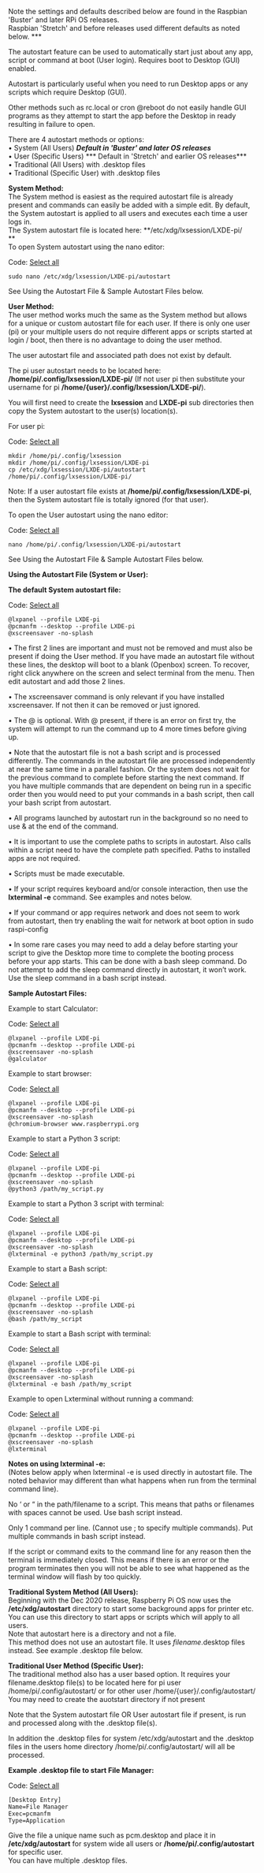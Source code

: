 
Note the settings and defaults described below are found in the Raspbian 'Buster' and later RPi OS releases.  
Raspbian 'Stretch' and before releases used different defaults as noted below. \*\*\*

The autostart feature can be used to automatically start just about any app, script or command at boot (User login). Requires boot to Desktop (GUI) enabled.

Autostart is particularly useful when you need to run Desktop apps or any scripts which require Desktop (GUI).

Other methods such as rc.local or cron @reboot do not easily handle GUI programs as they attempt to start the app before the Desktop in ready resulting in failure to open.

There are 4 autostart methods or options:  
• System (All Users) ***Default in 'Buster' and later OS releases***  
• User (Specific Users) *** Default in 'Stretch' and earlier OS releases***  
• Traditional (All Users) with .desktop files  
• Traditional (Specific User) with .desktop files  
  
**System Method:**  
The System method is easiest as the required autostart file is already present and commands can easily be added with a simple edit. By default, the System autostart is applied to all users and executes each time a user logs in.  
The System autostart file is located here: **/etc/xdg/lxsession/LXDE-pi/  
**  
To open System autostart using the nano editor:

Code: [Select all](https://forums.raspberrypi.com/?t=294014#)

```
sudo nano /etc/xdg/lxsession/LXDE-pi/autostart
```

See Using the Autostart File & Sample Autostart Files below.

**User Method:**  
The user method works much the same as the System method but allows for a unique or custom autostart file for each user. If there is only one user (pi) or your multiple users do not require different apps or scripts started at login / boot, then there is no advantage to doing the user method.

The user autostart file and associated path does not exist by default.

The pi user autostart needs to be located here: **/home/pi/.config/lxsession/LXDE-pi/** (If not user pi then substitute your username for pi **/home/{user}/.config/lxsession/LXDE-pi/**).

You will first need to create the **lxsession** and **LXDE-pi** sub directories then copy the System autostart to the user(s) location(s).

For user pi:

Code: [Select all](https://forums.raspberrypi.com/?t=294014#)

```
mkdir /home/pi/.config/lxsession
mkdir /home/pi/.config/lxsession/LXDE-pi
cp /etc/xdg/lxsession/LXDE-pi/autostart /home/pi/.config/lxsession/LXDE-pi/
```

Note: If a user autostart file exists at **/home/pi/.config/lxsession/LXDE-pi**, then the System autostart file is totally ignored (for that user).

To open the User autostart using the nano editor:

Code: [Select all](https://forums.raspberrypi.com/?t=294014#)

```
nano /home/pi/.config/lxsession/LXDE-pi/autostart
```

See Using the Autostart File & Sample Autostart Files below.

**Using the Autostart File (System or User):**

**The default System autostart file:**

Code: [Select all](https://forums.raspberrypi.com/?t=294014#)

```
@lxpanel --profile LXDE-pi
@pcmanfm --desktop --profile LXDE-pi
@xscreensaver -no-splash
```

• The first 2 lines are important and must not be removed and must also be present if doing the User method. If you have made an autostart file without these lines, the desktop will boot to a blank (Openbox) screen. To recover, right click anywhere on the screen and select terminal from the menu. Then edit autostart and add those 2 lines.

• The xscreensaver command is only relevant if you have installed xscreensaver. If not then it can be removed or just ignored.

• The @ is optional. With @ present, if there is an error on first try, the system will attempt to run the command up to 4 more times before giving up.

• Note that the autostart file is not a bash script and is processed differently. The commands in the autostart file are processed independently at near the same time in a parallel fashion. Or the system does not wait for the previous command to complete before starting the next command. If you have multiple commands that are dependent on being run in a specific order then you would need to put your commands in a bash script, then call your bash script from autostart.

• All programs launched by autostart run in the background so no need to use & at the end of the command.

• It is important to use the complete paths to scripts in autostart. Also calls within a script need to have the complete path specified. Paths to installed apps are not required.

• Scripts must be made executable.

• If your script requires keyboard and/or console interaction, then use the **lxterminal -e** command. See examples and notes below.

• If your command or app requires network and does not seem to work from autostart, then try enabling the wait for network at boot option in sudo raspi-config

• In some rare cases you may need to add a delay before starting your script to give the Desktop more time to complete the booting process before your app starts. This can be done with a bash sleep command. Do not attempt to add the sleep command directly in autostart, it won’t work. Use the sleep command in a bash script instead.

**Sample Autostart Files:**

Example to start Calculator:

Code: [Select all](https://forums.raspberrypi.com/?t=294014#)

```
@lxpanel --profile LXDE-pi
@pcmanfm --desktop --profile LXDE-pi
@xscreensaver -no-splash
@galculator
```

Example to start browser:

Code: [Select all](https://forums.raspberrypi.com/?t=294014#)

```
@lxpanel --profile LXDE-pi
@pcmanfm --desktop --profile LXDE-pi
@xscreensaver -no-splash
@chromium-browser www.raspberrypi.org
```

Example to start a Python 3 script:

Code: [Select all](https://forums.raspberrypi.com/?t=294014#)

```
@lxpanel --profile LXDE-pi
@pcmanfm --desktop --profile LXDE-pi
@xscreensaver -no-splash
@python3 /path/my_script.py
```

Example to start a Python 3 script with terminal:

Code: [Select all](https://forums.raspberrypi.com/?t=294014#)

```
@lxpanel --profile LXDE-pi
@pcmanfm --desktop --profile LXDE-pi
@xscreensaver -no-splash
@lxterminal -e python3 /path/my_script.py
```

Example to start a Bash script:

Code: [Select all](https://forums.raspberrypi.com/?t=294014#)

```
@lxpanel --profile LXDE-pi
@pcmanfm --desktop --profile LXDE-pi
@xscreensaver -no-splash
@bash /path/my_script
```

Example to start a Bash script with terminal:

Code: [Select all](https://forums.raspberrypi.com/?t=294014#)

```
@lxpanel --profile LXDE-pi
@pcmanfm --desktop --profile LXDE-pi
@xscreensaver -no-splash
@lxterminal -e bash /path/my_script
```

Example to open Lxterminal without running a command:

Code: [Select all](https://forums.raspberrypi.com/?t=294014#)

```
@lxpanel --profile LXDE-pi
@pcmanfm --desktop --profile LXDE-pi
@xscreensaver -no-splash
@lxterminal
```

**Notes on using lxterminal -e:**  
(Notes below apply when lxterminal -e is used directly in autostart file. The noted behavior may different than what happens when run from the terminal command line).

No ‘ or “ in the path/filename to a script. This means that paths or filenames with spaces cannot be used. Use bash script instead.

Only 1 command per line. (Cannot use ; to specify multiple commands). Put multiple commands in bash script instead.

If the script or command exits to the command line for any reason then the terminal is immediately closed. This means if there is an error or the program terminates then you will not be able to see what happened as the terminal window will flash by too quickly.

**Traditional System Method (All Users):**  
Beginning with the Dec 2020 release, Raspberry Pi OS now uses the **/etc/xdg/autostart** directory to start some background apps for printer etc. You can use this directory to start apps or scripts which will apply to all users.  
Note that autostart here is a directory and not a file.  
This method does not use an autostart file. It uses *filename*.desktop files instead. See example .desktop file below.

**Traditional User Method (Specific User):**  
The traditional method also has a user based option. It requires your filename.desktop file(s) to be located here for pi user /home/pi/.config/autostart/ or for other user /home/{user}/.config/autostart/  
You may need to create the auotstart directory if not present

Note that the System autostart file OR User autostart file if present, is run and processed along with the .desktop file(s).

In addition the .desktop files for system /etc/xdg/autostart and the .desktop files in the users home directory /home/pi/.config/autostart/ will all be processed.  

**Example .desktop file to start File Manager:**

Code: [Select all](https://forums.raspberrypi.com/?t=294014#)

```
[Desktop Entry]
Name=File Manager
Exec=pcmanfm
Type=Application
```

Give the file a unique name such as pcm.desktop and place it in **/etc/xdg/autostart** for system wide all users or **/home/pi/.config/autostart** for specific user.  
You can have multiple .desktop files.